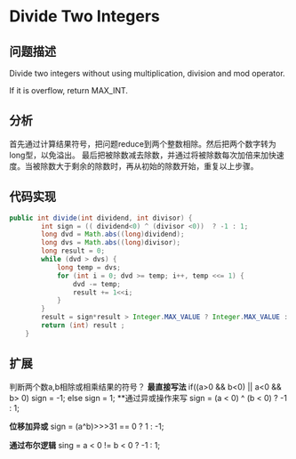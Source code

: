 # Divide Two Integers
## 问题描述
Divide two integers without using multiplication, division and mod operator.

If it is overflow, return MAX_INT.
## 分析
首先通过计算结果符号，把问题reduce到两个整数相除。然后把两个数字转为long型，以免溢出。
最后把被除数减去除数，并通过将被除数每次加倍来加快速度。当被除数大于剩余的除数时，再从初始的除数开始，重复以上步骤。
## 代码实现
```java
public int divide(int dividend, int divisor) {
        int sign = (( dividend<0) ^ (divisor <0))  ? -1 : 1;
        long dvd = Math.abs((long)dividend);
        long dvs = Math.abs((long)divisor);
        long result = 0;
        while (dvd > dvs) {
            long temp = dvs;
            for (int i = 0; dvd >= temp; i++, temp <<= 1) {
                dvd -= temp;
                result += 1<<i;
            }
        }
        result = sign*result > Integer.MAX_VALUE ? Integer.MAX_VALUE : sign*result;
        return (int) result ;
    }
```
## 扩展
判断两个数a,b相除或相乘结果的符号？
**最直接写法**
if((a>0 && b<0) || a<0 && b> 0)
  sign = -1;
else 
  sign = 1;
**通过异或操作来写
sign = (a < 0) ^ (b < 0) ? -1 : 1;

**位移加异或**
sign = (a^b)>>>31 == 0 ?  1 : -1;

**通过布尔逻辑**
sing = a < 0 != b < 0 ? -1 : 1; 